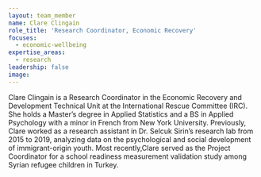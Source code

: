```yaml
---
layout: team_member
name: Clare Clingain
role_title: 'Research Coordinator, Economic Recovery'
focuses:
  - economic-wellbeing
expertise_areas: 
  - research
leadership: false
image:
---
```


Clare Clingain is a Research Coordinator in the Economic Recovery and Development Technical Unit at the International Rescue Committee (IRC). She holds a Master’s degree in Applied Statistics and a BS in Applied Psychology with a minor in French from New York University. Previously, Clare worked as a research assistant in Dr. Selcuk Sirin’s research lab from 2015 to 2019, analyzing data on the psychological and social development of immigrant-origin youth. Most recently,Clare served as the Project Coordinator for a school readiness measurement validation study among Syrian refugee children in Turkey.